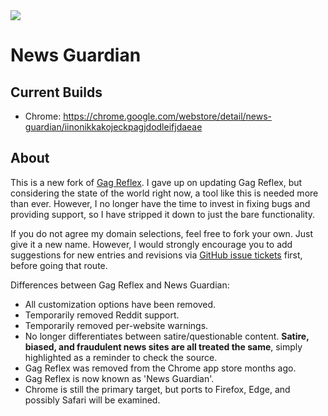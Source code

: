 <img src="https://i.imgur.com/P7rn5Z3.png"/>

# News Guardian

## Current Builds
* Chrome: https://chrome.google.com/webstore/detail/news-guardian/iinonikkakojeckpagjdodleifjdaeae

## About 
This is a new fork of <a href="https://github.com/Fortyseven/GagReflex">Gag Reflex</a>. I gave up on updating Gag Reflex, but considering the state of the world right now, a tool like this is needed more than ever. However, I no longer have the time to invest in fixing bugs and providing support, so I have stripped it down to just the bare functionality. 

If you do not agree my domain selections, feel free to fork your own. Just give it a new name. However, I would strongly encourage you to add suggestions for new entries and revisions via <a href="https://github.com/Fortyseven/News-Guardian/issues">GitHub issue tickets</a> first, before going that route.

Differences between Gag Reflex and News Guardian:

* All customization options have been removed.
* Temporarily removed Reddit support.
* Temporarily removed per-website warnings.
* No longer differentiates between satire/questionable content. **Satire, biased, and fraudulent news sites are all treated the same**, simply highlighted as a reminder to check the source.
* Gag Reflex was removed from the Chrome app store months ago.
* Gag Reflex is now known as 'News Guardian'.
* Chrome is still the primary target, but ports to Firefox, Edge, and possibly Safari will be examined.
